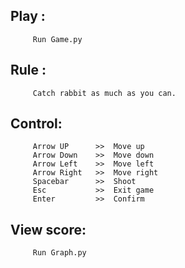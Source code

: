 ## Play : 
         Run Game.py
## Rule : 
         Catch rabbit as much as you can.
## Control: 
         Arrow UP      >>  Move up
         Arrow Down    >>  Move down
         Arrow Left    >>  Move left
         Arrow Right   >>  Move right
         Spacebar      >>  Shoot
         Esc           >>  Exit game
         Enter         >>  Confirm

## View score: 
         Run Graph.py
         
